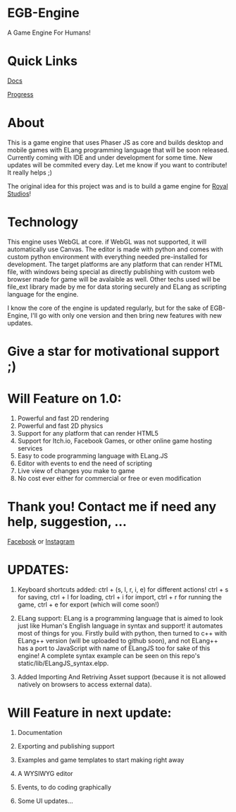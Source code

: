 # EGB-Engine
A Game Engine For Humans!

# Quick Links

[Docs](https://elhamaryanpur.github.io/EGB-Engine/)

[Progress](https://github.com/users/ElhamAryanpur/projects/1)

# About

This is a game engine that uses Phaser JS as core and builds desktop and mobile games with ELang programming language that will be soon released. Currently coming with IDE and under development for some time. New updates will be commited every day. Let me know if you want to contribute! It really helps ;)

The original idea for this project was and is to build a game engine for [Royal Studios](https://discord.gg/g63g9zJ)!

# Technology
This engine uses WebGL at core. if WebGL was not supported, it will automatically use Canvas. The editor is made with python and comes with custom python environment with everything needed pre-installed for development. The target platforms are any platform that can render HTML file, with windows being special as directly publishing with custom web browser made for game will be avalaible as well. Other techs used will be file_ext library made by me for data storing securely and ELang as scripting language for the engine.

I know the core of the engine is updated regularly, but for the sake of EGB-Engine, I'll go with only one version and then bring new features with new updates.

# Give a star for motivational support ;)

# Will Feature on 1.0:
1. Powerful and fast 2D rendering
2. Powerful and fast 2D physics
3. Support for any platform that can render HTML5
4. Support for Itch.io, Facebook Games, or other online game hosting services
5. Easy to code programming language with ELang.JS
6. Editor with events to end the need of scripting
7. Live view of changes you make to game
8. No cost ever either for commercial or free or even modification

# Thank you! Contact me if need any help, suggestion, ...
[Facebook](https://www.facebook.com/elham.aryanpur.10) or [Instagram](https://www.instagram.com/elham_aryanpur)

# UPDATES:
1. Keyboard shortcuts added: ctrl + (s, l, r, i, e) for different actions! ctrl + s for saving, ctrl + l for loading, ctrl + i for import, ctrl + r for running the game, ctrl + e for export (which will come soon!)

2. ELang support: ELang is a programming language that is aimed to look just like Human's English language in syntax and support! it automates most of things for you. Firstly build with python, then turned to c++ with ELang++ version (will be uploaded to github soon), and not ELang++ has a port to JavaScript with name of ELangJS too for sake of this engine! A complete syntax example can be seen on this repo's static/lib/ELangJS_syntax.elpp.

3. Added Importing And Retriving Asset support (because it is not allowed natively on browsers to access external data).

# Will Feature in next update:

1. Documentation

2. Exporting and publishing support

3. Examples and game templates to start making right away

4. A WYSIWYG editor

5. Events, to do coding graphically

6. Some UI updates...
